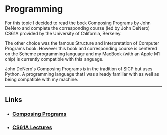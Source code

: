 # Programming

For this topic I decided to read the book Composing Programs by John DeNero and complete the corresponding course (led by John DeNero) CS61A provided by the University of California, Berkeley.

The other choice was the famous Structure and Interpretation of Computer Programs book. However this book and corresponding course is centered on the Scheme programming language and my MacBook (with an Apple M1 chip) is currently compatible with this language.

John DeNero's Composing Programs is in the tradition of SICP but uses Python. A programming language that I was already familiar with as well as being compatible with my machine.

---

## Links

- ### [Composing Programs](https://composingprograms.com/)

- ### [CS61A Lectures](https://cs61a.org/)

